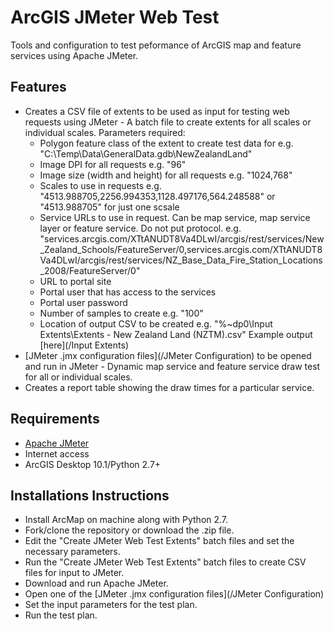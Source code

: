 # ArcGIS JMeter Web Test

Tools and configuration to test peformance of ArcGIS map and feature services using Apache JMeter.


## Features

* Creates a CSV file of extents to be used as input for testing web requests using JMeter - A batch file to create extents for all scales or individual scales. Parameters required:
	* Polygon feature class of the extent to create test data for e.g. "C:\Temp\Data\GeneralData.gdb\NewZealandLand"
	* Image DPI for all requests e.g. "96"
	* Image size (width and height) for all requests e.g. "1024,768"
	* Scales to use in requests e.g. "4513.988705,2256.994353,1128.497176,564.248588" or "4513.988705" for just one scsale
	* Service URLs to use in request. Can be map service, map service layer or feature service. Do not put protocol. e.g. "services.arcgis.com/XTtANUDT8Va4DLwI/arcgis/rest/services/New_Zealand_Schools/FeatureServer/0,services.arcgis.com/XTtANUDT8Va4DLwI/arcgis/rest/services/NZ_Base_Data_Fire_Station_Locations_2008/FeatureServer/0"
	* URL to portal site
	* Portal user that has access to the services
	* Portal user password
	* Number of samples to create e.g. "100"
	* Location of output CSV to be created e.g. "%~dp0\Input Extents\Extents - New Zealand Land (NZTM).csv"
Example output [here](/Input Extents)
* [JMeter .jmx configuration files](/JMeter Configuration) to be opened and run in JMeter - Dynamic map service and feature service draw test for all or individual scales.
* Creates a report table showing the draw times for a particular service.


## Requirements

* [Apache JMeter](http://jmeter.apache.org)
* Internet access
* ArcGIS Desktop 10.1/Python 2.7+


## Installations Instructions

* Install ArcMap on machine along with Python 2.7.
* Fork/clone the repository or download the .zip file.
* Edit the "Create JMeter Web Test Extents" batch files and set the necessary parameters.
* Run the "Create JMeter Web Test Extents" batch files to create CSV files for input to JMeter.
* Download and run Apache JMeter.
* Open one of the [JMeter .jmx configuration files](/JMeter Configuration)
* Set the input parameters for the test plan.
* Run the test plan.